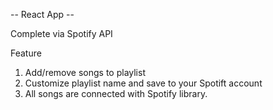 -- React App --

Complete via Spotify API

Feature
  1. Add/remove songs to playlist
  2. Customize playlist name and save to your Spotift account
  3. All songs are connected with Spotify library.
